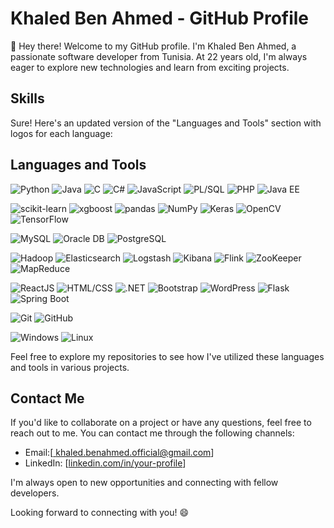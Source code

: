 # Khaled Ben Ahmed - GitHub Profile

👋 Hey there! Welcome to my GitHub profile. I'm Khaled Ben Ahmed, a passionate software developer from Tunisia. At 22 years old, I'm always eager to explore new technologies and learn from exciting projects. 

## Skills
Sure! Here's an updated version of the "Languages and Tools" section with logos for each language:

## Languages and Tools

![Python](https://img.shields.io/badge/-Python-3776AB?logo=python&logoColor=white)
![Java](https://img.shields.io/badge/-Java-007396?logo=java&logoColor=white)
![C](https://img.shields.io/badge/-C-00599C?logo=c&logoColor=white)
![C#](https://img.shields.io/badge/-C%23-239120?logo=c-sharp&logoColor=white)
![JavaScript](https://img.shields.io/badge/-JavaScript-F7DF1E?logo=javascript&logoColor=black)
![PL/SQL](https://img.shields.io/badge/-PL%2FSQL-F80000?logo=oracle&logoColor=white)
![PHP](https://img.shields.io/badge/-PHP-777BB4?logo=php&logoColor=white)
![Java EE](https://img.shields.io/badge/-Java%20EE-007396?logo=java&logoColor=white)

![scikit-learn](https://img.shields.io/badge/-scikit--learn-F7931E?logo=scikit-learn&logoColor=white)
![xgboost](https://img.shields.io/badge/-xgboost-6A0DAD?logo=xgboost&logoColor=white)
![pandas](https://img.shields.io/badge/-pandas-150458?logo=pandas&logoColor=white)
![NumPy](https://img.shields.io/badge/-NumPy-013243?logo=numpy&logoColor=white)
![Keras](https://img.shields.io/badge/-Keras-D00000?logo=keras&logoColor=white)
![OpenCV](https://img.shields.io/badge/-OpenCV-5C3EE8?logo=opencv&logoColor=white)
![TensorFlow](https://img.shields.io/badge/-TensorFlow-FF6F00?logo=tensorflow&logoColor=white)

![MySQL](https://img.shields.io/badge/-MySQL-4479A1?logo=mysql&logoColor=white)
![Oracle DB](https://img.shields.io/badge/-Oracle%20DB-F80000?logo=oracle&logoColor=white)
![PostgreSQL](https://img.shields.io/badge/-PostgreSQL-336791?logo=postgresql&logoColor=white)

![Hadoop](https://img.shields.io/badge/-Hadoop-FF652C?logo=hadoop&logoColor=white)
![Elasticsearch](https://img.shields.io/badge/-Elasticsearch-005571?logo=elasticsearch&logoColor=white)
![Logstash](https://img.shields.io/badge/-Logstash-005571?logo=logstash&logoColor=white)
![Kibana](https://img.shields.io/badge/-Kibana-005571?logo=kibana&logoColor=white)
![Flink](https://img.shields.io/badge/-Flink-E6526F?logo=apache-flink&logoColor=white)
![ZooKeeper](https://img.shields.io/badge/-ZooKeeper-D91E18?logo=apache-zookeeper&logoColor=white)
![MapReduce](https://img.shields.io/badge/-MapReduce-FF652C?logo=apache&logoColor=white)

![ReactJS](https://img.shields.io/badge/-ReactJS-61DAFB?logo=react&logoColor=black)
![HTML/CSS](https://img.shields.io/badge/-HTML%2FCSS-E34F26?logo=html5&logoColor=white)
![.NET](https://img.shields.io/badge/-.NET-512BD4?logo=.net&logoColor=white)
![Bootstrap](https://img.shields.io/badge/-Bootstrap-7952B3?logo=bootstrap&logoColor=white)
![WordPress](https://img.shields.io/badge/-WordPress-21759B?logo=wordpress&logoColor=white)
![Flask](https://img.shields.io/badge/-Flask-000000?logo=flask&logoColor=white)
![Spring Boot](https://img.shields.io/badge/-Spring%20Boot-6DB33F?logo=spring-boot&logoColor=white)

![Git](https://img.shields.io/badge/-Git-F05032?logo=git&logoColor=white)
![GitHub](https://img.shields.io/badge/-GitHub-181717?logo=github&logoColor=white)

![Windows](https://img.shields.io/badge/-Windows-0078D6?logo=windows&logoColor=white)
![Linux](https://img.shields.io/badge/-Linux-FCC624?logo=linux&logoColor=black)

Feel free to explore my repositories to see how I've utilized these languages and tools in various projects.

## Contact Me

If you'd like to collaborate on a project or have any questions, feel free to reach out to me. You can contact me through the following channels:

- Email:[[ khaled.benahmed.official@gmail.com](khaled.benahmed.official@gmail.com)]
- LinkedIn: [[linkedin.com/in/your-profile](https://www.linkedin.com/in/khaled-ben-ahmed/)]


I'm always open to new opportunities and connecting with fellow developers.

Looking forward to connecting with you! 😄

